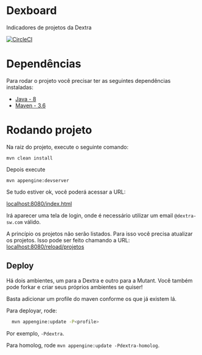 # Dexboard
Indicadores de projetos da Dextra

[![CircleCI](https://circleci.com/gh/dextra/dexboard/tree/master.svg?style=svg)](https://circleci.com/gh/dextra/dexboard/tree/master)


# Dependências
Para rodar o projeto você precisar ter as seguintes dependências instaladas:

* [Java - 8](https://www.oracle.com/technetwork/java/javase/downloads/jdk8-downloads-2133151.html)
* [Maven - 3.6](https://maven.apache.org/download.cgi)


# Rodando projeto
Na raiz do projeto, execute o seguinte comando:


`mvn clean install`


Depois execute

` mvn appengine:devserver `

Se tudo estiver ok, você poderá acessar a URL:


[localhost:8080/index.html](http://localhost:8080/index.html)


Irá aparecer uma tela de login, onde é necessário utilizar um email `@dextra-sw.com` válido.


A princípio os projetos não serão listados. Para isso você precisa atualizar os projetos.
Isso pode ser feito chamando a URL: [localhost:8080/reload/projetos](http://localhost:8080/reload/projetos)

## Deploy

Há dois ambientes, um para a Dextra e outro para a Mutant. Você também pode forkar e criar seus próprios ambientes se quiser!

Basta adicionar um profile do maven conforme os que já existem lá.

Para deployar, rode:

```bash
  mvn appengine:update -P<profile>
```

Por exemplo, `-Pdextra`.

Para homolog, rode `mvn appengine:update -Pdextra-homolog`.
